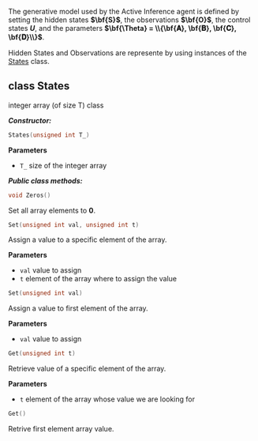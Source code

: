 The generative model used by the Active Inference agent is defined by setting the hidden states **$\bf{S}$**,
the observations **$\bf{O}$**, the control states **$U$**, and the parameters **$\bf{\Theta} = \\{\bf{𝐀}, \bf{𝐁}, \bf{𝐂}, \bf{𝐃}\\}$**.

Hidden States and Observations are represente by using instances of the [States](#-class-states) class.


## class States

integer array (of size T) class 

***Constructor:***
```c++
States(unsigned int T_)
```
**Parameters**
- `T_` size of the integer array

***Public class methods:***
```c++
void Zeros()
```
Set all array elements to **$0$**.

```c++
Set(unsigned int val, unsigned int t)
```
Assign a value to a specific element of the array.

**Parameters**
- `val` value to assign
- `t` element of the array where to assign the value

```c++
Set(unsigned int val)
```
Assign a value to first element of the array.

**Parameters**
- `val` value to assign

```c++
Get(unsigned int t)
```
Retrieve value of a specific element of the array.

**Parameters**
- `t` element of the array whose value we are looking for

```c++
Get()
```
Retrive first element array value.
